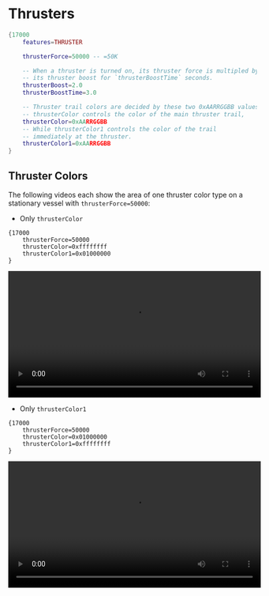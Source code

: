 # Thrusters
```lua
{17000
    features=THRUSTER

    thrusterForce=50000 -- =50K

    -- When a thruster is turned on, its thruster force is multipled by
    -- its thruster boost for `thrusterBoostTime` seconds.
    thrusterBoost=2.0
    thrusterBoostTime=3.0

    -- Thruster trail colors are decided by these two 0xAARRGGBB values.
    -- thrusterColor controls the color of the main thruster trail,
    thrusterColor=0xAARRGGBB
    -- While thrusterColor1 controls the color of the trail
    -- immediately at the thruster.
    thrusterColor1=0xAARRGGBB
}
```
## Thruster Colors
The following videos each show the area of one thruster color type on a stationary vessel with `thrusterForce=50000`:
 - Only `thrusterColor`
```
{17000
    thrusterForce=50000
    thrusterColor=0xffffffff
    thrusterColor1=0x01000000
}
```
<video height=256 controls>
  <source src="diagrams/thruster_color_only_-.mp4" type="video/mp4">
  Your browser does not support the video tag.
</video>

 - Only `thrusterColor1`
```
{17000
    thrusterForce=50000
    thrusterColor=0x01000000
    thrusterColor1=0xffffffff
}
```
<video height=256 controls>
  <source src="diagrams/thruster_color_only_1.mp4" type="video/mp4">
  Your browser does not support the video tag.
</video>